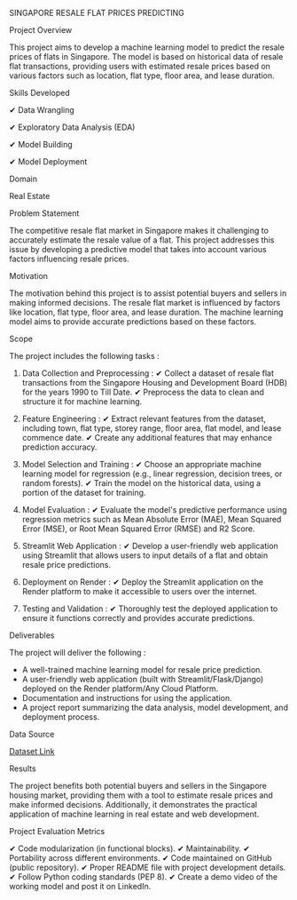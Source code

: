 SINGAPORE RESALE FLAT PRICES PREDICTING

Project Overview

This project aims to develop a machine learning model to predict the resale prices of flats in Singapore. The model is based on historical data of resale flat transactions, providing users with estimated resale prices based on various factors such as location, flat type, floor area, and lease duration.

Skills Developed

✔	Data Wrangling

✔	Exploratory Data Analysis (EDA)

✔	Model Building

✔	Model Deployment

Domain

Real Estate

Problem Statement

The competitive resale flat market in Singapore makes it challenging to accurately estimate the resale value of a flat. This project addresses this issue by developing a predictive model that takes into account various factors influencing resale prices.

Motivation

The motivation behind this project is to assist potential buyers and sellers in making informed decisions. The resale flat market is influenced by factors like location, flat type, floor area, and lease duration. The machine learning model aims to provide accurate predictions based on these factors.

Scope

The project includes the following tasks :

1. Data Collection and Preprocessing :
✔	Collect a dataset of resale flat transactions from the Singapore Housing and Development Board (HDB) for the years 1990 to Till Date.
✔	Preprocess the data to clean and structure it for machine learning.

2. Feature Engineering :
✔	Extract relevant features from the dataset, including town, flat type, storey range, floor area, flat model, and lease commence date.
✔	Create any additional features that may enhance prediction accuracy.

3. Model Selection and Training :
✔	Choose an appropriate machine learning model for regression (e.g., linear regression, decision trees, or random forests).
✔	Train the model on the historical data, using a portion of the dataset for training.

4. Model Evaluation :
✔	Evaluate the model's predictive performance using regression metrics such as Mean Absolute Error (MAE), Mean Squared Error (MSE), or Root Mean Squared Error (RMSE) and R2 Score.

5. Streamlit Web Application :
✔	Develop a user-friendly web application using Streamlit that allows users to input details of a flat and obtain resale price predictions.

6. Deployment on Render :
✔	Deploy the Streamlit application on the Render platform to make it accessible to users over the internet.

7. Testing and Validation :
✔	Thoroughly test the deployed application to ensure it functions correctly and provides accurate predictions.

Deliverables

The project will deliver the following :

- A well-trained machine learning model for resale price prediction.
- A user-friendly web application (built with Streamlit/Flask/Django) deployed on the Render platform/Any Cloud Platform.
- Documentation and instructions for using the application.
- A project report summarizing the data analysis, model development, and deployment process.

Data Source

[Dataset Link]( https://beta.data.gov.sg/collections/189/view)

Results

The project benefits both potential buyers and sellers in the Singapore housing market, providing them with a tool to estimate resale prices and make informed decisions. Additionally, it demonstrates the practical application of machine learning in real estate and web development.

Project Evaluation Metrics

✔	Code modularization (in functional blocks).
✔	Maintainability.
✔	Portability across different environments.
✔	Code maintained on GitHub (public repository).
✔	Proper README file with project development details.
✔	Follow Python coding standards (PEP 8).
✔	Create a demo video of the working model and post it on LinkedIn.

